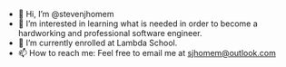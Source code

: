 - 👋 Hi, I’m @stevenjhomem
- 👀 I’m interested in learning what is needed in order to become a hardworking and professional software engineer.
- 🌱 I’m currently enrolled at Lambda School.
- 📫 How to reach me: Feel free to email me at sjhomem@outlook.com

<!---
stevenjhomem/stevenjhomem is a ✨ special ✨ repository because its `README.md` (this file) appears on your GitHub profile.
You can click the Preview link to take a look at your changes.
--->
